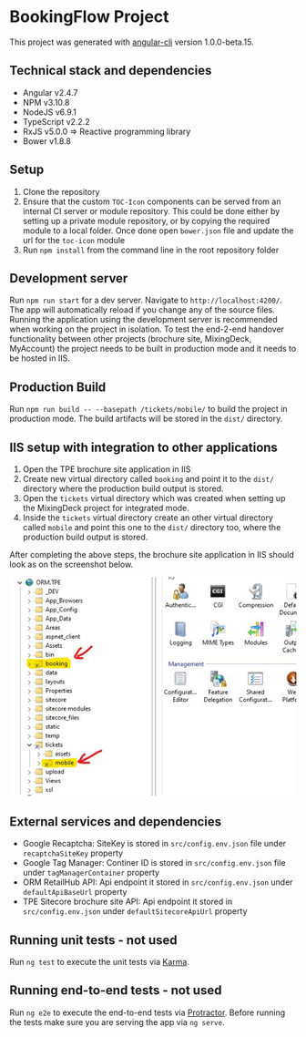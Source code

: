 # BookingFlow Project

This project was generated with [angular-cli](https://github.com/angular/angular-cli) version 1.0.0-beta.15.

## Technical stack and dependencies
- Angular v2.4.7
- NPM v3.10.8
- NodeJS v6.9.1
- TypeScript v2.2.2
- RxJS v5.0.0 => Reactive programming library
- Bower v1.8.8

## Setup

1.  Clone the repository
2.  Ensure that the custom `TOC-Icon` components can be served from an internal CI server or module repository. This could be done either by setting up a private module repository, or by copying the required module to a local folder. Once done open `bower.json` file and update the url for the `toc-icon` module
3.  Run `npm install` from the command line in the root repository folder

## Development server
Run `npm run start` for a dev server. Navigate to `http://localhost:4200/`. The app will automatically reload if you change any of the source files. Running the application using the development server is recommended when working on the project in isolation. To test the end-2-end handover functionality between other projects (brochure site, MixingDeck, MyAccount) the project needs to be built in production mode and it needs to be hosted in IIS.

## Production Build

Run `npm run build -- --basepath /tickets/mobile/` to build the project in production mode. The build artifacts will be stored in the `dist/` directory.

## IIS setup with integration to other applications
1. Open the TPE brochure site application in IIS
2. Create new virtual directory called `booking` and point it to the `dist/` directory where the production build output is stored.
3. Open the `tickets` virtual directory which was created when setting up the MixingDeck project for integrated mode.
4. Inside the `tickets` virtual directory create an other virtual directory called `mobile` and point this one to the `dist/` directory too, where the production build output is stored.

After completing the above steps, the brochure site application in IIS should look as on the screenshot below.

![Image of BookingFlow IIS setup](IIS-setup.jpg)

## External services and dependencies
- Google Recaptcha: SiteKey is stored in `src/config.env.json` file under `recaptchaSiteKey` property
- Google Tag Manager: Continer ID is stored in `src/config.env.json` file under `tagManagerContainer` property
- ORM RetailHub API: Api endpoint it stored in `src/config.env.json` under `defaultApiBaseUrl` property
- TPE Sitecore brochure site API: Api endpoint it stored in `src/config.env.json` under `defaultSitecoreApiUrl` property

## Running unit tests - not used

Run `ng test` to execute the unit tests via [Karma](https://karma-runner.github.io).

## Running end-to-end tests - not used

Run `ng e2e` to execute the end-to-end tests via [Protractor](http://www.protractortest.org/).
Before running the tests make sure you are serving the app via `ng serve`.